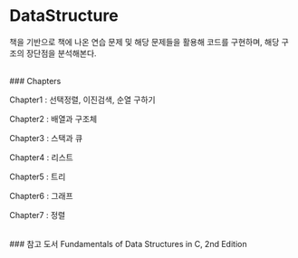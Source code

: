 # DataStructure
책을 기반으로 책에 나온 연습 문제 및 해당 문제들을 활용해 코드를 구현하며, 해당 구조의 장단점을 분석해본다.

<br>
### Chapters

Chapter1 : 선택정렬, 이진검색, 순열 구하기

Chapter2 : 배열과 구조체

Chapter3 : 스택과 큐

Chapter4 : 리스트

Chapter5 : 트리

Chapter6 : 그래프

Chapter7 : 정렬

<br>
### 참고 도서
Fundamentals of Data Structures in C, 2nd Edition
